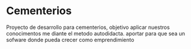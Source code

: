 # Cementerios
Proyecto de desarrollo para cementerios, objetivo aplicar nuestros conocimentos me diante el metodo autodidacta. aportar para que sea un sofware donde pueda crecer como emprendimiento
